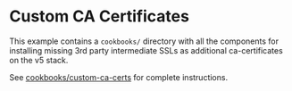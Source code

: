 # Custom CA Certificates

This example contains a `cookbooks/` directory with all the components for installing missing 3rd party intermediate SSLs as additional ca-certificates on the v5 stack.

See [cookbooks/custom-ca-certs](cookbooks/custom-ca-certs/README.md) for complete instructions.
